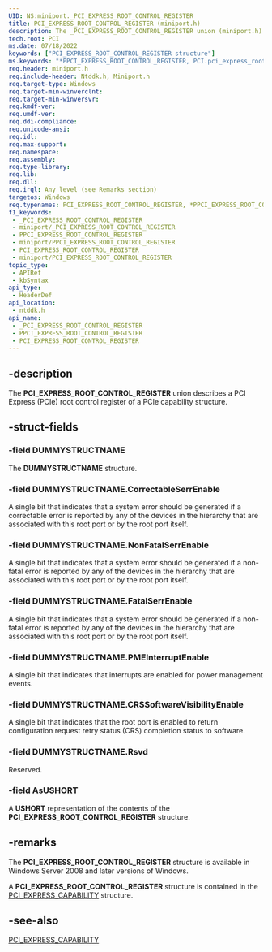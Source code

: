 ```yaml
---
UID: NS:miniport._PCI_EXPRESS_ROOT_CONTROL_REGISTER
title: PCI_EXPRESS_ROOT_CONTROL_REGISTER (miniport.h)
description: The _PCI_EXPRESS_ROOT_CONTROL_REGISTER union (miniport.h) describes a PCI Express (PCIe) root control register of a PCIe capability structure.
tech.root: PCI
ms.date: 07/18/2022
keywords: ["PCI_EXPRESS_ROOT_CONTROL_REGISTER structure"]
ms.keywords: "*PPCI_EXPRESS_ROOT_CONTROL_REGISTER, PCI.pci_express_root_control_register, PCI_EXPRESS_ROOT_CONTROL_REGISTER, PCI_EXPRESS_ROOT_CONTROL_REGISTER union [Buses], PPCI_EXPRESS_ROOT_CONTROL_REGISTER, PPCI_EXPRESS_ROOT_CONTROL_REGISTER union pointer [Buses], _PCI_EXPRESS_ROOT_CONTROL_REGISTER, ntddk/PCI_EXPRESS_ROOT_CONTROL_REGISTER, ntddk/PPCI_EXPRESS_ROOT_CONTROL_REGISTER, pci_struct_ef335e30-c046-4066-8411-27bf96cbcd08.xml"
req.header: miniport.h
req.include-header: Ntddk.h, Miniport.h
req.target-type: Windows
req.target-min-winverclnt: 
req.target-min-winversvr: 
req.kmdf-ver: 
req.umdf-ver: 
req.ddi-compliance: 
req.unicode-ansi: 
req.idl: 
req.max-support: 
req.namespace: 
req.assembly: 
req.type-library: 
req.lib: 
req.dll: 
req.irql: Any level (see Remarks section)
targetos: Windows
req.typenames: PCI_EXPRESS_ROOT_CONTROL_REGISTER, *PPCI_EXPRESS_ROOT_CONTROL_REGISTER
f1_keywords:
 - _PCI_EXPRESS_ROOT_CONTROL_REGISTER
 - miniport/_PCI_EXPRESS_ROOT_CONTROL_REGISTER
 - PPCI_EXPRESS_ROOT_CONTROL_REGISTER
 - miniport/PPCI_EXPRESS_ROOT_CONTROL_REGISTER
 - PCI_EXPRESS_ROOT_CONTROL_REGISTER
 - miniport/PCI_EXPRESS_ROOT_CONTROL_REGISTER
topic_type:
 - APIRef
 - kbSyntax
api_type:
 - HeaderDef
api_location:
 - ntddk.h
api_name:
 - _PCI_EXPRESS_ROOT_CONTROL_REGISTER
 - PPCI_EXPRESS_ROOT_CONTROL_REGISTER
 - PCI_EXPRESS_ROOT_CONTROL_REGISTER
---
```


## -description

The **PCI_EXPRESS_ROOT_CONTROL_REGISTER** union describes a PCI Express (PCIe) root control register of a PCIe capability structure.

## -struct-fields

### -field DUMMYSTRUCTNAME

The **DUMMYSTRUCTNAME** structure.

### -field DUMMYSTRUCTNAME.CorrectableSerrEnable

A single bit that indicates that a system error should be generated if a correctable error is reported by any of the devices in the hierarchy that are associated with this root port or by the root port itself.

### -field DUMMYSTRUCTNAME.NonFatalSerrEnable

A single bit that indicates that a system error should be generated if a non-fatal error is reported by any of the devices in the hierarchy that are associated with this root port or by the root port itself.

### -field DUMMYSTRUCTNAME.FatalSerrEnable

A single bit that indicates that a system error should be generated if a non-fatal error is reported by any of the devices in the hierarchy that are associated with this root port or by the root port itself.

### -field DUMMYSTRUCTNAME.PMEInterruptEnable

A single bit that indicates that interrupts are enabled for power management events.

### -field DUMMYSTRUCTNAME.CRSSoftwareVisibilityEnable

A single bit that indicates that the root port is enabled to return configuration request retry status (CRS) completion status to software.

### -field DUMMYSTRUCTNAME.Rsvd

Reserved.

### -field AsUSHORT

A **USHORT** representation of the contents of the **PCI_EXPRESS_ROOT_CONTROL_REGISTER** structure.

## -remarks

The **PCI_EXPRESS_ROOT_CONTROL_REGISTER** structure is available in Windows Server 2008 and later versions of Windows.

A **PCI_EXPRESS_ROOT_CONTROL_REGISTER** structure is contained in the [PCI_EXPRESS_CAPABILITY](../ntddk/ns-ntddk-_pci_express_capability.md) structure.

## -see-also

[PCI_EXPRESS_CAPABILITY](../ntddk/ns-ntddk-_pci_express_capability.md)